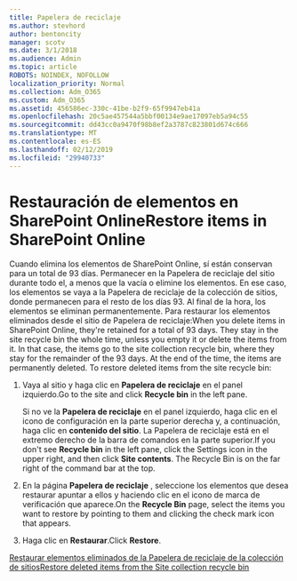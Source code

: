 ```yaml
---
title: Papelera de reciclaje
ms.author: stevhord
author: bentoncity
manager: scotv
ms.date: 3/1/2018
ms.audience: Admin
ms.topic: article
ROBOTS: NOINDEX, NOFOLLOW
localization_priority: Normal
ms.collection: Adm_O365
ms.custom: Adm_O365
ms.assetid: 456586ec-330c-41be-b2f9-65f9947eb41a
ms.openlocfilehash: 20c5ae457544a5bbf00134e9ae17097eb5a94c55
ms.sourcegitcommit: dd43cc0a9470f98b8ef2a3787c823801d674c666
ms.translationtype: MT
ms.contentlocale: es-ES
ms.lasthandoff: 02/12/2019
ms.locfileid: "29940733"
---
```

# <a name="restore-items-in-sharepoint-online"></a><span data-ttu-id="94add-102">Restauración de elementos en SharePoint Online</span><span class="sxs-lookup"><span data-stu-id="94add-102">Restore items in SharePoint Online</span></span>

<span data-ttu-id="94add-p101">Cuando elimina los elementos de SharePoint Online, sí están conservan para un total de 93 días. Permanecer en la Papelera de reciclaje del sitio durante todo el, a menos que la vacía o elimine los elementos. En ese caso, los elementos se vaya a la Papelera de reciclaje de la colección de sitios, donde permanecen para el resto de los días 93. Al final de la hora, los elementos se eliminan permanentemente. Para restaurar los elementos eliminados desde el sitio de Papelera de reciclaje:</span><span class="sxs-lookup"><span data-stu-id="94add-p101">When you delete items in SharePoint Online, they're retained for a total of 93 days. They stay in the site recycle bin the whole time, unless you empty it or delete the items from it. In that case, the items go to the site collection recycle bin, where they stay for the remainder of the 93 days. At the end of the time, the items are permanently deleted. To restore deleted items from the site recycle bin:</span></span>
  
1. <span data-ttu-id="94add-108">Vaya al sitio y haga clic en **Papelera de reciclaje** en el panel izquierdo.</span><span class="sxs-lookup"><span data-stu-id="94add-108">Go to the site and click **Recycle bin** in the left pane.</span></span> 
    
    <span data-ttu-id="94add-p102">Si no ve la **Papelera de reciclaje** en el panel izquierdo, haga clic en el icono de configuración en la parte superior derecha y, a continuación, haga clic en **contenido del sitio**. La Papelera de reciclaje está en el extremo derecho de la barra de comandos en la parte superior.</span><span class="sxs-lookup"><span data-stu-id="94add-p102">If you don't see **Recycle bin** in the left pane, click the Settings icon in the upper right, and then click **Site contents**. The Recycle Bin is on the far right of the command bar at the top.</span></span>
    
2. <span data-ttu-id="94add-111">En la página **Papelera de reciclaje** , seleccione los elementos que desea restaurar apuntar a ellos y haciendo clic en el icono de marca de verificación que aparece.</span><span class="sxs-lookup"><span data-stu-id="94add-111">On the **Recycle Bin** page, select the items you want to restore by pointing to them and clicking the check mark icon that appears.</span></span> 
    
3. <span data-ttu-id="94add-112">Haga clic en **Restaurar**.</span><span class="sxs-lookup"><span data-stu-id="94add-112">Click **Restore**.</span></span>
    
[<span data-ttu-id="94add-113">Restaurar elementos eliminados de la Papelera de reciclaje de la colección de sitios</span><span class="sxs-lookup"><span data-stu-id="94add-113">Restore deleted items from the Site collection recycle bin</span></span>](https://go.microsoft.com/fwlink/?linkid=866439)
  


